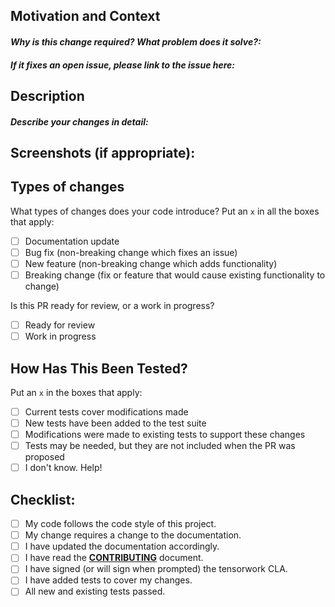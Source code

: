 ## Motivation and Context
#### _Why is this change required? What problem does it solve?:_



#### _If it fixes an open issue, please link to the issue here:_


## Description
#### _Describe your changes in detail:_


## Screenshots (if appropriate):

## Types of changes
What types of changes does your code introduce? Put an `x` in all the boxes that apply:
- [ ] Documentation update
- [ ] Bug fix (non-breaking change which fixes an issue)
- [ ] New feature (non-breaking change which adds functionality)
- [ ] Breaking change (fix or feature that would cause existing functionality to change)

Is this PR ready for review, or a work in progress?
- [ ] Ready for review
- [ ] Work in progress

## How Has This Been Tested?
Put an `x` in the boxes that apply:
- [ ] Current tests cover modifications made
- [ ] New tests have been added to the test suite
- [ ] Modifications were made to existing tests to support these changes
- [ ] Tests may be needed, but they are not included when the PR was proposed
- [ ] I don't know. Help!

## Checklist:
- [ ] My code follows the code style of this project.
- [ ] My change requires a change to the documentation.
- [ ] I have updated the documentation accordingly.
- [ ] I have read the **[CONTRIBUTING](../CONTRIBUTING.rst)** document.
- [ ] I have signed (or will sign when prompted) the tensorwork CLA.
- [ ] I have added tests to cover my changes.
- [ ] All new and existing tests passed.
